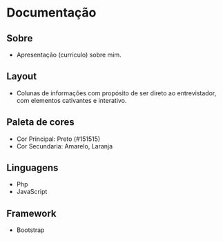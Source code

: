 # Documentação 

## Sobre 
- Apresentação (curriculo) sobre mim.

## Layout
- Colunas de informações com propósito de ser direto ao entrevistador, com elementos cativantes e interativo.

## Paleta de cores

- Cor Principal: Preto (#151515)
- Cor Secundaria: Amarelo, Laranja

## Linguagens

- Php
- JavaScript

## Framework
- Bootstrap 
